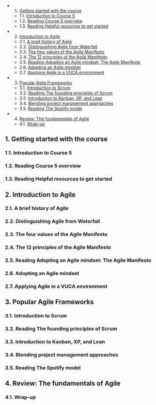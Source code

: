 <!-- vscode-markdown-toc -->
* 1. [Getting started with the course](#Gettingstartedwiththecourse)
	* 1.1. [Introduction to Course 5](#IntroductiontoCourse5)
	* 1.2. [Reading Course 5 overview](#ReadingCourse5overview)
	* 1.3. [Reading Helpful resources to get started](#ReadingHelpfulresourcestogetstarted)
* 2. [Introduction to Agile](#IntroductiontoAgile)
	* 2.1. [A brief history of Agile](#AbriefhistoryofAgile)
	* 2.2. [Distinguishing Agile from Waterfall](#DistinguishingAgilefromWaterfall)
	* 2.3. [The four values of the Agile Manifesto](#ThefourvaluesoftheAgileManifesto)
	* 2.4. [The 12 principles of the Agile Manifesto](#The12principlesoftheAgileManifesto)
	* 2.5. [Reading Adopting an Agile mindset: The Agile Manifesto](#ReadingAdoptinganAgilemindset:TheAgileManifesto)
	* 2.6. [Adopting an Agile mindset](#AdoptinganAgilemindset)
	* 2.7. [Applying Agile in a VUCA environment](#ApplyingAgileinaVUCAenvironment)
* 3. [Popular Agile Frameworks](#PopularAgileFrameworks)
	* 3.1. [Introduction to Scrum](#IntroductiontoScrum)
	* 3.2. [Reading The founding principles of Scrum](#ReadingThefoundingprinciplesofScrum)
	* 3.3. [Introduction to Kanban, XP, and Lean](#IntroductiontoKanbanXPandLean)
	* 3.4. [Blending project management approaches](#Blendingprojectmanagementapproaches)
	* 3.5. [Reading The Spotify model](#ReadingTheSpotifymodel)
* 4. [Review: The fundamentals of Agile](#Review:ThefundamentalsofAgile)
	* 4.1. [Wrap-up](#Wrap-up)

<!-- vscode-markdown-toc-config
	numbering=true
	autoSave=true
	/vscode-markdown-toc-config -->
<!-- /vscode-markdown-toc -->



##  1. <a name='Gettingstartedwiththecourse'></a>Getting started with the course

###  1.1. <a name='IntroductiontoCourse5'></a>Introduction to Course 5

###  1.2. <a name='ReadingCourse5overview'></a>Reading Course 5 overview

###  1.3. <a name='ReadingHelpfulresourcestogetstarted'></a>Reading Helpful resources to get started


##  2. <a name='IntroductiontoAgile'></a>Introduction to Agile

###  2.1. <a name='AbriefhistoryofAgile'></a>A brief history of Agile

###  2.2. <a name='DistinguishingAgilefromWaterfall'></a>Distinguishing Agile from Waterfall

###  2.3. <a name='ThefourvaluesoftheAgileManifesto'></a>The four values of the Agile Manifesto

###  2.4. <a name='The12principlesoftheAgileManifesto'></a>The 12 principles of the Agile Manifesto

###  2.5. <a name='ReadingAdoptinganAgilemindset:TheAgileManifesto'></a>Reading Adopting an Agile mindset: The Agile Manifesto

###  2.6. <a name='AdoptinganAgilemindset'></a>Adopting an Agile mindset

###  2.7. <a name='ApplyingAgileinaVUCAenvironment'></a>Applying Agile in a VUCA environment


##  3. <a name='PopularAgileFrameworks'></a>Popular Agile Frameworks

###  3.1. <a name='IntroductiontoScrum'></a>Introduction to Scrum

###  3.2. <a name='ReadingThefoundingprinciplesofScrum'></a>Reading The founding principles of Scrum

###  3.3. <a name='IntroductiontoKanbanXPandLean'></a>Introduction to Kanban, XP, and Lean

###  3.4. <a name='Blendingprojectmanagementapproaches'></a>Blending project management approaches

###  3.5. <a name='ReadingTheSpotifymodel'></a>Reading The Spotify model

##  4. <a name='Review:ThefundamentalsofAgile'></a>Review: The fundamentals of Agile

###  4.1. <a name='Wrap-up'></a>Wrap-up
